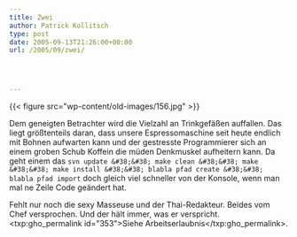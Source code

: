 ```yaml
---
title: Zwei
author: Patrick Kollitsch
type: post
date: 2005-09-13T21:26:00+00:00
url: /2005/09/zwei/




---
```

{{< figure src="wp-content/old-images/156.jpg" >}}

Dem geneigten Betrachter wird die Vielzahl an Trinkgefäßen auffallen. Das liegt größtenteils daran, dass unsere Espressomaschine seit heute endlich mit Bohnen aufwarten kann und der gestresste Programmierer sich an einem groben Schub Koffein die müden Denkmuskel aufheitern kann. Da geht einem das `svn update &#38;&#38; make clean &#38;&#38; make &#38;&#38; make install &#38;&#38; blabla pfad create &#38;&#38; blabla pfad import` doch gleich viel schneller von der Konsole, wenn man mal ne Zeile Code geändert hat.

Fehlt nur noch die sexy Masseuse und der Thai-Redakteur. Beides vom Chef versprochen. Und der hält immer, was er verspricht. <txp:gho_permalink id="353">Siehe Arbeitserlaubnis</txp:gho_permalink>.
